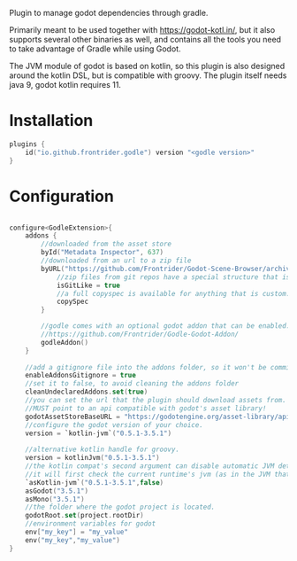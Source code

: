 Plugin to manage godot dependencies through gradle.

Primarily meant to be used together with https://godot-kotl.in/, but it also supports several other binaries as well, and contains all the tools you need to take advantage of Gradle while using Godot.

The JVM module of godot is based on kotlin, so this plugin is also designed around the kotlin DSL, but is compatible with groovy.
The plugin itself needs java 9, godot kotlin requires 11.

# Installation

```kotlin
plugins {
    id("io.github.frontrider.godle") version "<godle version>"
}
```

# Configuration

```kotlin

configure<GodleExtension>{
    addons {
        //downloaded from the asset store
        byId("Metadata Inspector", 637)
        //downloaded from an url to a zip file
        byURL("https://github.com/Frontrider/Godot-Scene-Browser/archive/refs/heads/master.zip"){
            //zip files from git repos have a special structure that is handled by the plugin.
            isGitLike = true
            //a full copyspec is available for anything that is custom.
            copySpec
        }

        //godle comes with an optional godot addon that can be enabled. 
        //https://github.com/Frontrider/Godle-Godot-Addon/
        godleAddon()
    }
    
    //add a gitignore file into the addons folder, so it won't be committed into the repository.
    enableAddonsGitignore = true
    //set it to false, to avoid cleaning the addons folder
    cleanUndeclaredAddons.set(true)
    //you can set the url that the plugin should download assets from.
    //MUST point to an api compatible with godot's asset library!
    godotAssetStoreBaseURL = "https://godotengine.org/asset-library/api/"
    //configure the godot version of your choice.
    version = `kotlin-jvm`("0.5.1-3.5.1")
    
    //alternative kotlin handle for groovy.
    version = kotlinJvm("0.5.1-3.5.1")
    //the kotlin compat's second argument can disable automatic JVM detection.
    //it will first check the current runtime's jvm (as in the JVM that runs gradle right now), then the environment.
    `asKotlin-jvm`("0.5.1-3.5.1",false) 
    asGodot("3.5.1") 
    asMono("3.5.1") 
    //the folder where the godot project is located.
    godotRoot.set(project.rootDir)
    //environment variables for godot
    env["my_key"] = "my_value"
    env("my_key","my_value")
}

```